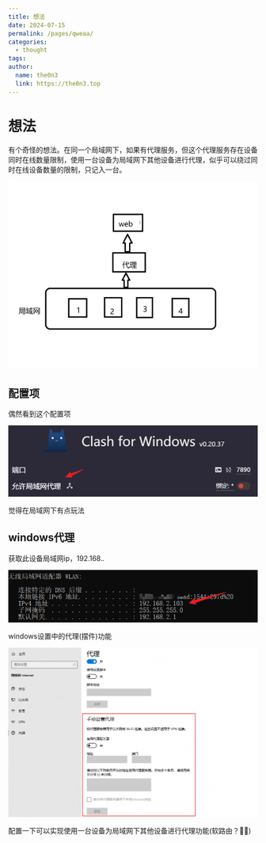 ```yaml
---
title: 想法
date: 2024-07-15
permalink: /pages/qweaa/
categories:
  - thought
tags:
author: 
  name: the0n3
  link: https://the0n3.top
---
```


# 想法


有个奇怪的想法。在同一个局域网下，如果有代理服务，但这个代理服务存在设备同时在线数量限制，使用一台设备为局域网下其他设备进行代理，似乎可以绕过同时在线设备数量的限制，只记入一台。

![png](/medias/thought1/0.png)

## 配置项

偶然看到这个配置项

![config](/medias/thought1/1.png)

觉得在局域网下有点玩法

## windows代理

获取此设备局域网ip，192.168.*.*

![config](/medias/thought1/2.png)

windows设置中的代理(摆件)功能

![proxy](/medias/thought1/3.png)

配置一下可以实现使用一台设备为局域网下其他设备进行代理功能(软路由？👀👀)
